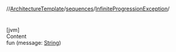 //[ArchitectureTemplate](../../index.md)/[sequences](../index.md)/[InfiniteProgressionException](index.md)/[<init>](-init-.md)



# <init>  
[jvm]  
Content  
fun [<init>](-init-.md)(message: [String](https://kotlinlang.org/api/latest/jvm/stdlib/kotlin/-string/index.html))  



